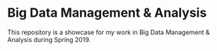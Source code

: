 # Big Data Management &amp; Analysis
This repository is a showcase for my work in Big Data Management & Analysis during Spring 2019.
